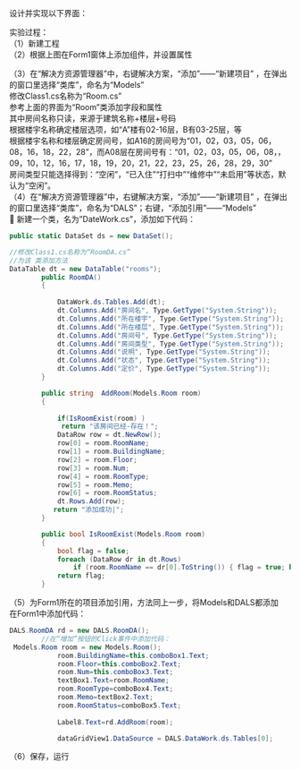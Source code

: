 设计并实现以下界面：
 

实验过程：  
（1）新建工程  
（2）根据上图在Form1窗体上添加组件，并设置属性

（3）在“解决方资源管理器”中，右键解决方案，“添加”——“新建项目” ，在弹出的窗口里选择“类库”，命名为“Models”  
修改Class1.cs名称为“Room.cs”  
参考上面的界面为“Room”类添加字段和属性  
其中房间名称只读，来源于建筑名称+楼层+号码  
根据楼宇名称确定楼层选项，如“A”楼有02-16层，B有03-25层，等  
根据楼宇名称和楼层确定房间号，如A16的房间号为“01，02，03，05，06，08，16，18，22，28”，而A08层在房间号有：“01，02，03，05，06，08，，09，10，12，16，17，18，19，20，21，22，23，25，26，28，29，30”  
房间类型只能选择得到：“空闲”，“已入住”“打扫中”“维修中”“未启用”等状态，默认为“空闲”。  
（4）在“解决方资源管理器”中，右键解决方案，“添加”——“新建项目” ，在弹出的窗口里选择“类库”，命名为“DALS”；右键，“添加引用”——“Models”  
	新建一个类，名为”DateWork.cs”，添加如下代码：  
```c#
public static DataSet ds = new DataSet();

//修改Class1.cs名称为“RoomDA.cs”
//为该 类添加方法
DataTable dt = new DataTable("rooms");
        public RoomDA()
        {
           
            DataWork.ds.Tables.Add(dt);
            dt.Columns.Add("房间名", Type.GetType("System.String"));
            dt.Columns.Add("所在楼宇", Type.GetType("System.String"));
            dt.Columns.Add("所在楼层", Type.GetType("System.String"));
            dt.Columns.Add("房间号", Type.GetType("System.String"));
            dt.Columns.Add("房间类型", Type.GetType("System.String"));
            dt.Columns.Add("说明", Type.GetType("System.String"));
            dt.Columns.Add("状态", Type.GetType("System.String"));
            dt.Columns.Add("定价", Type.GetType("System.String"));
        }

        public string  AddRoom(Models.Room room)
        {
            
            if(IsRoomExist(room) ) 
             return "该房间已经-存在！";
            DataRow row = dt.NewRow();
            row[0] = room.RoomName;
            row[1] = room.BuildingName;
            row[2] = room.Floor;
            row[3] = room.Num;
            row[4] = room.RoomType;
            row[5] = room.Memo;
            row[6] = room.RoomStatus;
            dt.Rows.Add(row);
           return "添加成功|";
        }

        public bool IsRoomExist(Models.Room room)
        {
            bool flag = false;
            foreach (DataRow dr in dt.Rows)
                if (room.RoomName == dr[0].ToString()) { flag = true; break; }
            return flag;
        }
```
（5）为Form1所在的项目添加引用，方法同上一步，将Models和DALS都添加  
在Form1中添加代码：
```c#
DALS.RoomDA rd = new DALS.RoomDA();
        //在“增加”按钮的Click事件中添加代码：
 Models.Room room = new Models.Room();
            room.BuildingName=this.comboBox1.Text;
            room.Floor=this.comboBox2.Text;
            room.Num=this.comboBox3.Text;
            textBox1.Text=room.RoomName;
            room.RoomType=comboBox4.Text;
            room.Memo=textBox2.Text;
            room.RoomStatus=comboBox5.Text;
           
            Label8.Text=rd.AddRoom(room);

            dataGridView1.DataSource = DALS.DataWork.ds.Tables[0];
```
（6）保存，运行
